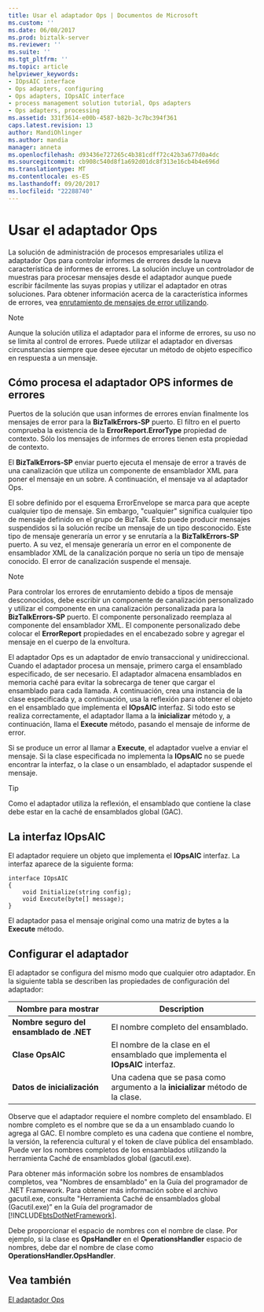 ```yaml
---
title: Usar el adaptador Ops | Documentos de Microsoft
ms.custom: ''
ms.date: 06/08/2017
ms.prod: biztalk-server
ms.reviewer: ''
ms.suite: ''
ms.tgt_pltfrm: ''
ms.topic: article
helpviewer_keywords:
- IOpsAIC interface
- Ops adapters, configuring
- Ops adapters, IOpsAIC interface
- process management solution tutorial, Ops adapters
- Ops adapters, processing
ms.assetid: 331f3614-e00b-4587-b82b-3c7bc394f361
caps.latest.revision: 13
author: MandiOhlinger
ms.author: mandia
manager: anneta
ms.openlocfilehash: d93436e727265c4b381cdff72c42b3a677d0a4dc
ms.sourcegitcommit: cb908c540d8f1a692d01dc8f313e16cb4b4e696d
ms.translationtype: MT
ms.contentlocale: es-ES
ms.lasthandoff: 09/20/2017
ms.locfileid: "22288740"
---
```

# <a name="using-the-ops-adapter"></a>Usar el adaptador Ops
La solución de administración de procesos empresariales utiliza el adaptador Ops para controlar informes de errores desde la nueva característica de informes de errores. La solución incluye un controlador de muestras para procesar mensajes desde el adaptador aunque puede escribir fácilmente las suyas propias y utilizar el adaptador en otras soluciones. Para obtener información acerca de la característica informes de errores, vea [enrutamiento de mensajes de error utilizando](../core/using-failed-message-routing.md).  
  
> [!NOTE]
>  Aunque la solución utiliza el adaptador para el informe de errores, su uso no se limita al control de errores. Puede utilizar el adaptador en diversas circunstancias siempre que desee ejecutar un método de objeto específico en respuesta a un mensaje.  
  
## <a name="how-the-ops-adapter-processes-error-reports"></a>Cómo procesa el adaptador OPS informes de errores  
 Puertos de la solución que usan informes de errores envían finalmente los mensajes de error para la **BizTalkErrors-SP** puerto. El filtro en el puerto comprueba la existencia de la **ErrorReport.ErrorType** propiedad de contexto. Sólo los mensajes de informes de errores tienen esta propiedad de contexto.  
  
 El **BizTalkErrors-SP** enviar puerto ejecuta el mensaje de error a través de una canalización que utiliza un componente de ensamblador XML para poner el mensaje en un sobre. A continuación, el mensaje va al adaptador Ops.  
  
 El sobre definido por el esquema ErrorEnvelope se marca para que acepte cualquier tipo de mensaje. Sin embargo, "cualquier" significa cualquier tipo de mensaje definido en el grupo de BizTalk. Esto puede producir mensajes suspendidos si la solución recibe un mensaje de un tipo desconocido. Este tipo de mensaje generaría un error y se enrutaría a la **BizTalkErrors-SP** puerto. A su vez, el mensaje generaría un error en el componente de ensamblador XML de la canalización porque no sería un tipo de mensaje conocido. El error de canalización suspende el mensaje.  
  
> [!NOTE]
>  Para controlar los errores de enrutamiento debido a tipos de mensaje desconocidos, debe escribir un componente de canalización personalizado y utilizar el componente en una canalización personalizada para la **BizTalkErrors-SP** puerto. El componente personalizado reemplaza al componente del ensamblador XML. El componente personalizado debe colocar el **ErrorReport** propiedades en el encabezado sobre y agregar el mensaje en el cuerpo de la envoltura.  
  
 El adaptador Ops es un adaptador de envío transaccional y unidireccional. Cuando el adaptador procesa un mensaje, primero carga el ensamblado especificado, de ser necesario. El adaptador almacena ensamblados en memoria caché para evitar la sobrecarga de tener que cargar el ensamblado para cada llamada. A continuación, crea una instancia de la clase especificada y, a continuación, usa la reflexión para obtener el objeto en el ensamblado que implementa el **IOpsAIC** interfaz. Si todo esto se realiza correctamente, el adaptador llama a la **inicializar** método y, a continuación, llama el **Execute** método, pasando el mensaje de informe de error.  
  
 Si se produce un error al llamar a **Execute**, el adaptador vuelve a enviar el mensaje. Si la clase especificada no implementa la **IOpsAIC** no se puede encontrar la interfaz, o la clase o un ensamblado, el adaptador suspende el mensaje.  
  
> [!TIP]
>  Como el adaptador utiliza la reflexión, el ensamblado que contiene la clase debe estar en la caché de ensamblados global (GAC).  
  
## <a name="the-iopsaic-interface"></a>La interfaz IOpsAIC  
 El adaptador requiere un objeto que implementa el **IOpsAIC** interfaz. La interfaz aparece de la siguiente forma:  
  
```  
interface IOpsAIC  
{  
    void Initialize(string config);  
    void Execute(byte[] message);  
}  
```  
  
 El adaptador pasa el mensaje original como una matriz de bytes a la **Execute** método.  
  
## <a name="configuring-the-adapter"></a>Configurar el adaptador  
 El adaptador se configura del mismo modo que cualquier otro adaptador. En la siguiente tabla se describen las propiedades de configuración del adaptador:  
  
|Nombre para mostrar|Description|  
|------------------|-----------------|  
|**Nombre seguro del ensamblado de .NET**|El nombre completo del ensamblado.|  
|**Clase OpsAIC**|El nombre de la clase en el ensamblado que implementa el **IOpsAIC** interfaz.|  
|**Datos de inicialización**|Una cadena que se pasa como argumento a la **inicializar** método de la clase.|  
  
 Observe que el adaptador requiere el nombre completo del ensamblado. El nombre completo es el nombre que se da a un ensamblado cuando lo agrega al GAC. El nombre completo es una cadena que contiene el nombre, la versión, la referencia cultural y el token de clave pública del ensamblado. Puede ver los nombres completos de los ensamblados utilizando la herramienta Caché de ensamblados global (gacutil.exe).  
  
 Para obtener más información sobre los nombres de ensamblados completos, vea "Nombres de ensamblado" en la Guía del programador de .NET Framework. Para obtener más información sobre el archivo gacutil.exe, consulte "Herramienta Caché de ensamblados global (Gacutil.exe)” en la Guía del programador de [!INCLUDE[btsDotNetFramework](../includes/btsdotnetframework-md.md)].  
  
 Debe proporcionar el espacio de nombres con el nombre de clase. Por ejemplo, si la clase es **OpsHandler** en el **OperationsHandler** espacio de nombres, debe dar el nombre de clase como **OperationsHandler.OpsHandler**.  
  
## <a name="see-also"></a>Vea también  
 [El adaptador Ops](../core/the-ops-adapter.md)